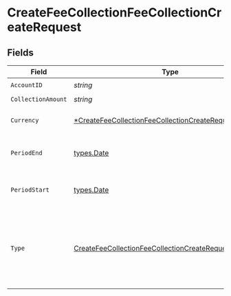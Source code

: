 # CreateFeeCollectionFeeCollectionCreateRequest


## Fields

| Field                                                                                                                                                                                       | Type                                                                                                                                                                                        | Required                                                                                                                                                                                    | Description                                                                                                                                                                                 |
| ------------------------------------------------------------------------------------------------------------------------------------------------------------------------------------------- | ------------------------------------------------------------------------------------------------------------------------------------------------------------------------------------------- | ------------------------------------------------------------------------------------------------------------------------------------------------------------------------------------------- | ------------------------------------------------------------------------------------------------------------------------------------------------------------------------------------------- |
| `AccountID`                                                                                                                                                                                 | *string*                                                                                                                                                                                    | :heavy_check_mark:                                                                                                                                                                          | Account unique identifier.                                                                                                                                                                  |
| `CollectionAmount`                                                                                                                                                                          | *string*                                                                                                                                                                                    | :heavy_check_mark:                                                                                                                                                                          | N/A                                                                                                                                                                                         |
| `Currency`                                                                                                                                                                                  | [*CreateFeeCollectionFeeCollectionCreateRequestCurrency](../../models/operations/createfeecollectionfeecollectioncreaterequestcurrency.md)                                                  | :heavy_minus_sign:                                                                                                                                                                          | Alphabetic three-letter [ISO 4217](https://en.wikipedia.org/wiki/ISO_4217) currency code.<br/>* EUR - Euro                                                                                  |
| `PeriodEnd`                                                                                                                                                                                 | [types.Date](../../types/date.md)                                                                                                                                                           | :heavy_check_mark:                                                                                                                                                                          | End date of the fee collection period in YYYY-MM-DD format. [RFC 3339, section 5.6](https://json-schema.org/draft/2020-12/json-schema-validation.html#RFC3339) RFC 3339                     |
| `PeriodStart`                                                                                                                                                                               | [types.Date](../../types/date.md)                                                                                                                                                           | :heavy_check_mark:                                                                                                                                                                          | Start date of the fee collection period in YYYY-MM-DD format. [RFC 3339, section 5.6](https://json-schema.org/draft/2020-12/json-schema-validation.html#RFC3339) RFC 3339                   |
| `Type`                                                                                                                                                                                      | [CreateFeeCollectionFeeCollectionCreateRequestType](../../models/operations/createfeecollectionfeecollectioncreaterequesttype.md)                                                           | :heavy_check_mark:                                                                                                                                                                          | Type of the fee collection<br/>* SERVICE_FEE - Service fee intake in a pre-defined cadence (e.g. monthly)<br/>* SERVICE_FEE_LIQUIDATION - Service fee intake as a result of a Portfolio liquidation |